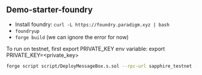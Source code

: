 ## Demo-starter-foundry


* Install foundry: ```curl -L https://foundry.paradigm.xyz | bash```
* ```foundryup```
* ```forge build``` (we can ignore the error for now)



To run on testnet, first export PRIVATE_KEY env variable:
export PRIVATE_KEY=<private_key>

```bash
forge script script/DeployMessageBox.s.sol --rpc-url sapphire_testnet --broadcast --skip-simulation  -vvv --legacy --via-ir
```


